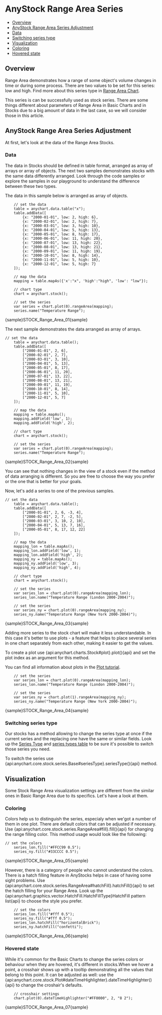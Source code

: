 # AnyStock Range Area Series

* [Overview](#overview)
* [AnyStock Range Area Series Adjustment](#anystock_range_area_series_adjustment)
 * [Data](#data)
 * [Switching series type](#switching_series_type)
* [Visualization](#visualization)
 * [Coloring](#coloring)
 * [Hovered state](#hovered_state)

## Overview

Range Area demonstrates how a range of some object's volume changes in time or during some process. There are two values to be set for this series: low and high. Find more about this series type in [Range Area Chart](../../Basic_Charts_Types/Range_Area-SplineArea_Charts).

This series is can be successfully used as stock series. There are some things different about parameters of Range Area in Basic Charts and in Stocks due to a big amount of data in the last case, so we will consider those in this article.

## AnyStock Range Area Series Adjustment

At first, let's look at the data of the Range Area Stocks.

### Data

The data in Stocks should be defined in table format, arranged as array of arrays or array of objects. The next two samples demonstrates stocks with the same data differently arranged. Look through the code samples or explore the samples in our playground to understand the difference between these two types.

The data in this sample below is arranged as array of objects.

```
	// set the data
    table = anychart.data.table("x");
    table.addData([
        {x: "2000-01-01", low: 2, high: 6},
        {x: "2000-02-01", low: 2, high: 7},
        {x: "2000-03-01", low: 3, high: 10},
        {x: "2000-04-01", low: 5, high: 13},
        {x: "2000-05-01", low: 8, high: 17},
        {x: "2000-06-01", low: 11, high: 20},
        {x: "2000-07-01", low: 13, high: 22},
        {x: "2000-08-01", low: 13, high: 21},
        {x: "2000-09-01", low: 11, high: 19},
        {x: "2000-10-01", low: 8, high: 14},
        {x: "2000-11-01", low: 5, high: 10},
        {x: "2000-12-01", low: 5, high: 7}
    ]);
  
    // map the data
    mapping = table.mapAs({'x':"x", 'high':"high", 'low': "low"});

    // chart type
    chart = anychart.stock();

    // set the series
    var series = chart.plot(0).rangeArea(mapping);
    series.name("Temperature Range");
```

{sample}STOCK\_Range\_Area\_01{sample}

The next sample demonstrates the data arranged as array of arrays. 

```
// set the data
    table = anychart.data.table();
    table.addData([
        ["2000-01-01", 2, 6],
        ["2000-02-01", 2, 7],
        ["2000-03-01", 3, 10],
        ["2000-04-01", 5, 13],
        ["2000-05-01", 8, 17],
        ["2000-06-01", 11, 20],
        ["2000-07-01", 13, 22],
        ["2000-08-01", 13, 21],
        ["2000-09-01", 11, 19],
        ["2000-10-01", 8, 14],
        ["2000-11-01", 5, 10],
        ["2000-12-01", 5, 7]
    ]);
  
    // map the data
    mapping = table.mapAs();
    mapping.addField('low', 1);
    mapping.addField('high', 2);

    // chart type
    chart = anychart.stock();

    // set the series
    var series = chart.plot(0).rangeArea(mapping);
    series.name("Temperature Range");
```

{sample}STOCK\_Range\_Area\_02{sample}

You can see that nothing changes in the view of a stock even if the method of data arranging is different. So you are free to choose the way you prefer or the one that is better for your goals.

Now, let's add a series to one of the previous samples.

```
// set the data
    table = anychart.data.table();
    table.addData([
        ["2000-01-01", 2, 6, -3, 4],
        ["2000-02-01", 2, 7, -2, 5],
        ["2000-03-01", 3, 10, 2, 10],
        ["2000-04-01", 5, 13, 7, 16],
        ["2000-05-01", 8, 17, 12, 22]
    ]);
  
    // map the data
    mapping_lon = table.mapAs();
    mapping_lon.addField('low', 1);
    mapping_lon.addField('high', 2);
    mapping_ny = table.mapAs();
    mapping_ny.addField('low', 3);
    mapping_ny.addField('high', 4);

    // chart type
    chart = anychart.stock();

    // set the series
    var series_lon = chart.plot(0).rangeArea(mapping_lon);
    series_lon.name("Temperature Range (London 2000-2004)");

    // set the series
    var series_ny = chart.plot(0).rangeArea(mapping_ny);
    series_ny.name("Temperature Range (New York 2000-2004)");
```

{sample}STOCK\_Range\_Area\_03{sample}

Adding more series to the stock chart will make it less understandable. In this case it's better to use plots - a feature that helps to place several series in one chart separately from each other, making it easier to get the values.

To create a plot use {api:anychart.charts.Stock#plot}.plot(){api} and set the plot index as an argument for this method.

You can find all information about plots in the [Plot tutorial](../Chart_Plots).

```
    // set the series
    var series_lon = chart.plot(0).rangeArea(mapping_lon);
    series_lon.name("Temperature Range (London 2000-2004)");

    // set the series
    var series_ny = chart.plot(1).rangeArea(mapping_ny);
    series_ny.name("Temperature Range (New York 2000-2004)");

```

{sample}STOCK\_Range\_Area\_04{sample}

### Switching series type

Our stocks has a method allowing to change the series type at once if the current series and the replacing one have the same or similar fields. Look up the [Series Type](Series_Type) and [series types table](Supported_Series#list_of_supported_series) to be sure it's possible to switch those series you need.

To switch the series use {api:anychart.core.stock.series.Base#seriesType}.seriesType(){api} method.


## Visualization

Some Stock Range Area visualization settings are different from the similar ones in Basic Range Area due to its specifics. Let's have a look at them.

### Coloring

Colors help us to distinguish the series, especialy when we'got a number of them in one plot. There are default colors that can be adjusted if necessary. Use {api:anychart.core.stock.series.RangeArea#fill}.fill(){api} for changing the range filling color. This method usage would look like the following:

```
// set the colors
    series_lon.fill("#FFCC99 0.5");
    series_ny.fill("#33CCCC 0.5");
```

{sample}STOCK\_Range\_Area\_05{sample}

However, there is a category of people who cannot understand the colors. There is a hatch filling feature in AnyStocks helps in case of having some sight problems. Use {api:anychart.core.stock.series.RangeArea#hatchFill}.hatchFill(){api} to set the hatch filling for your Range Area. Look up the {api:anychart.graphics.vector.HatchFill.HatchFillType}HatchFill pattern list{api} to choose the style you prefer.

```
	// set the colors
    series_lon.fill("#fff 0.5");
    series_ny.fill("#fff 0.5");
    series_lon.hatchFill("horizontalBrick");
    series_ny.hatchFill("confetti");
```

{sample}STOCK\_Range\_Area\_06{sample}

### Hovered state

While it's common for the Basic Charts to change the series colors or behaviour when they are hovered, it's different in stocks.When we hover a point, a crosshair shows up with a tooltip demonstrating all the values that belong to this point. It can be adjusted as well: use the {api:anychart.core.stock.Plot#dateTimeHighlighter}.dateTimeHighlighter(){api} to change the croshair's defaults.

```
	// crosshair settings
    chart.plot(0).dateTimeHighlighter("#FF0000", 2, "8 2");
```

{sample}STOCK\_Range\_Area\_07{sample}